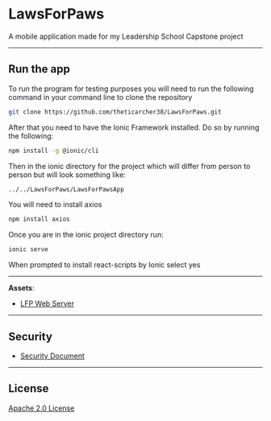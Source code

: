 # LawsForPaws

A mobile application made for my Leadership School Capstone project

___

## Run the app

To run the program for testing purposes you will need to run the following command in your command line to clone the repository

```bash
git clone https://github.com/theticarcher38/LawsForPaws.git
```

After that you need to have the Ionic Framework installed. Do so by running the following:

```bash
npm install -g @ionic/cli
```

Then in the ionic directory for the project which will differ from person to person but will look something like:

```bash
../../LawsForPaws/LawsForPawsApp
```

You will need to install axios

```bash
npm install axios
```

Once you are in the ionic project directory run:

```bash
ionic serve
```

When prompted to install react-scripts by Ionic select yes

___

**Assets**:

* [LFP Web Server][1]
___

## Security

* [Security Document][2]
___

## License

[Apache 2.0 License][3]

[1]: <https://github.com/theticarcher38/Web_Server/> "Personal Web Server"
[2]: <https://github.com/theticarcher38/LawsForPaws/blob/master/SECURITY.md> "Security Document"
[3]: <https://choosealicense.com/licenses/apache-2.0/> "Apache 2.0"

